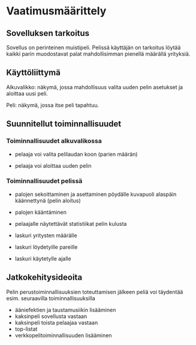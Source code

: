 # Vaatimusmäärittely

## Sovelluksen tarkoitus

Sovellus on perinteinen muistipeli. Pelissä käyttäjän on tarkoitus löytää kaikki parin muodostavat palat mahdollisimman pienellä määrällä yrityksiä.

## Käyttöliittymä

Alkuvalikko: näkymä, jossa mahdollisuus valita uuden pelin asetukset ja aloittaa uusi peli.

Peli: näkymä, jossa itse peli tapahtuu.

## Suunnitellut toiminnallisuudet

### Toiminnallisuudet alkuvalikossa

- pelaaja voi valita pelilaudan koon (parien määrän)

- pelaaja voi aloittaa uuden pelin

### Toiminnallisuudet pelissä

- palojen sekoittaminen ja asettaminen pöydälle kuvapuoli alaspäin käännettynä (pelin aloitus)

- palojen kääntäminen

- pelaajalle näytettävät statistiikat pelin kulusta
 - laskuri yritysten määrälle
 - laskuri löydetyille pareille
 - laskuri käytetylle ajalle

## Jatkokehitysideoita

Pelin perustoiminnallisuuksien toteuttamisen jälkeen peliä voi täydentää esim. seuraavilla toiminnallisuuksilla

- ääniefektien ja taustamusiikin lisääminen
- kaksinpeli sovellusta vastaan
- kaksinpeli toista pelaajaa vastaan
- top-listat
- verkkopelitoiminnallisuuden lisääminen